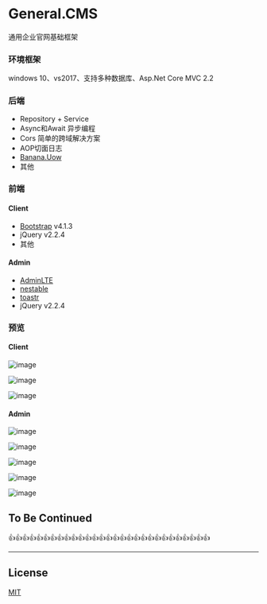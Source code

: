 # General.CMS
通用企业官网基础框架

### 环境框架
windows 10、vs2017、支持多种数据库、Asp.Net Core MVC 2.2

### 后端
* Repository + Service
* Async和Await 异步编程
* Cors 简单的跨域解决方案
* AOP切面日志
* [Banana.Uow](https://www.nuget.org/packages/Banana.Uow/)
* 其他

### 前端
#### Client
* [Bootstrap](https://getbootstrap.com/) v4.1.3
* jQuery v2.2.4
* 其他

#### Admin
* [AdminLTE](http://adminlte.la998.com/)
* [nestable](https://github.com/dbushell/Nestable)
* [toastr](https://github.com/CodeSeven/toastr)
* jQuery v2.2.4

### 预览
#### Client
![image](https://github.com/EminemJK/General.CMS/blob/master/GeneralCMS/Doc/images/a1.png)

![image](https://github.com/EminemJK/General.CMS/blob/master/GeneralCMS/Doc/images/c2.png)

![image](https://github.com/EminemJK/General.CMS/blob/master/GeneralCMS/Doc/images/c3.png)
#### Admin
![image](https://github.com/EminemJK/General.CMS/blob/master/GeneralCMS/Doc/images/a1.png)

![image](https://github.com/EminemJK/General.CMS/blob/master/GeneralCMS/Doc/images/a2.png)

![image](https://github.com/EminemJK/General.CMS/blob/master/GeneralCMS/Doc/images/a3.png)

![image](https://github.com/EminemJK/General.CMS/blob/master/GeneralCMS/Doc/images/a4.png)

![image](https://github.com/EminemJK/General.CMS/blob/master/GeneralCMS/Doc/images/a5.png)

## To Be Continued
👍👍👍👍👍👍👍👍👍👍👍👍👍👍👍👍👍👍👍👍👍👍👍👍👍👍👍👍👍

-------
License
-------
[MIT](https://github.com/EminemJK/General.CMS/blob/master/LICENSE)